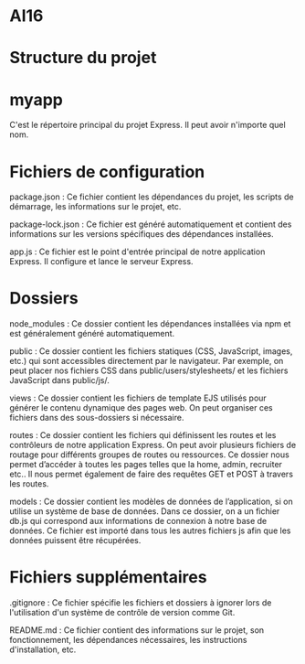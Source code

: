 # AI16

# Structure du projet


# myapp

C'est le répertoire principal du projet Express. Il peut avoir n'importe quel nom.

# Fichiers de configuration

package.json : Ce fichier contient les dépendances du projet, les scripts de démarrage, les informations sur le projet, etc.

package-lock.json : Ce fichier est généré automatiquement et contient des informations sur les versions spécifiques des dépendances installées.

app.js : Ce fichier est le point d'entrée principal de notre application Express. Il configure et lance le serveur Express.


# Dossiers

node_modules : Ce dossier contient les dépendances installées via npm et est généralement généré automatiquement.

public : Ce dossier contient les fichiers statiques (CSS, JavaScript, images, etc.) qui sont accessibles directement par le navigateur. Par exemple, on peut placer nos fichiers CSS dans public/users/stylesheets/ et les fichiers JavaScript dans public/js/.

views : Ce dossier contient les fichiers de template EJS utilisés pour générer le contenu dynamique des pages web. On peut organiser ces fichiers dans des sous-dossiers si nécessaire. 

routes : Ce dossier contient les fichiers qui définissent les routes et les contrôleurs de  notre application Express. On peut avoir plusieurs fichiers de routage pour différents groupes de routes ou ressources. Ce dossier nous permet d’accéder à toutes les pages telles que la home, admin, recruiter etc.. Il nous permet également de faire des requêtes GET et POST à travers les routes.

models : Ce dossier contient les modèles de données de l’application, si on utilise un système de base de données.
Dans ce dossier, on a un fichier db.js qui correspond aux informations de connexion à notre base de données. Ce fichier est importé dans tous les autres fichiers js afin que les données puissent être récupérées.


# Fichiers supplémentaires

.gitignore : Ce fichier spécifie les fichiers et dossiers à ignorer lors de l'utilisation d'un système de contrôle de version comme Git.

README.md : Ce fichier contient des informations sur le projet, son fonctionnement, les dépendances nécessaires, les instructions d'installation, etc.


